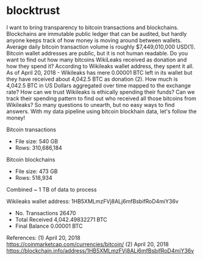 # blocktrust

I want to bring transparency to bitcoin transactions and blockchains. Blockchains are immutable public ledger that can be audited, but hardly anyone keeps track of how money is moving around between wallets. Average daily bitcoin transaction volume is roughly $7,449,010,000 USD(1). Bitcoin wallet addresses are public, but it is not human readable. Do you want to find out how many bitcoins WikiLeaks received as donation and how they spend it? According to Wikileaks wallet address, they spent it all. As of April 20, 2018 - Wikileaks has mere 0.00001 BTC left in its wallet but they have received about 4,042.5 BTC as donation (2). How much is 4,042.5 BTC in US Dollars aggregated over time mapped to the exchange rate? How can we trust Wikileaks is ethically spending their funds? Can we track their spending pattern to find out who received all those bitcoins from Wikileaks? So many questions to unearth, but no easy ways to find answers. With my data pipeline using bitcoin blockhain data, let's follow the money!

Bitcoin transactions
- File size: 	540 GB
- Rows: 310,686,184

Bitcoin blockchains
- File size: 473 GB
- Rows: 518,934

Combined ~ 1 TB of data to process

Wikileaks wallet address: 1HB5XMLmzFVj8ALj6mfBsbifRoD4miY36v
- No. Transactions	26470	
- Total Received	4,042.49832271 BTC	
- Final Balance	0.00001 BTC 

References: 
(1) April 20, 2018 https://coinmarketcap.com/currencies/bitcoin/
(2) April 20, 2018 https://blockchain.info/address/1HB5XMLmzFVj8ALj6mfBsbifRoD4miY36v
